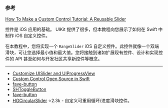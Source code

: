 ### 参考

[How To Make a Custom Control Tutorial: A Reusable Slider](https://www.raywenderlich.com/7595-how-to-make-a-custom-control-tutorial-a-reusable-slider)

控件是 iOS 应用的基础。 UIKit 提供了很多，但本教程向您展示了如何在 Swift 中制作 iOS 自定义控件。

在本教程中，您将实现一个 `RangeSlider` iOS 自定义控件。此控件就像一个双端滑块，可让您选择最小值和最大值。您将接触到诸如扩展现有控件、设计和实现控件的 API 甚至如何与开发社区共享新控件等概念。

---

* [Customize UISlider and UIProgressView](https://medium.com/doyeona/customize-uislider-and-uiprogressview-fe5fe73f2dd2)
* [Custom Control Open Source in Swift](https://jamesrochabrun.medium.com/custom-control-open-source-in-swift-c54833e5abe9)
* [fave-button](https://github.com/tljackyi/fave-button)
* [SHToggleButton](https://github.com/SoufianHossam/SHToggleButton)
* [fave-button](https://github.com/janselv/fave-button)
* [HGCircularSlider](https://github.com/HamzaGhazouani/HGCircularSlider) ⭐️2.3k - 自定义可重用循环/进度滑块控件。

